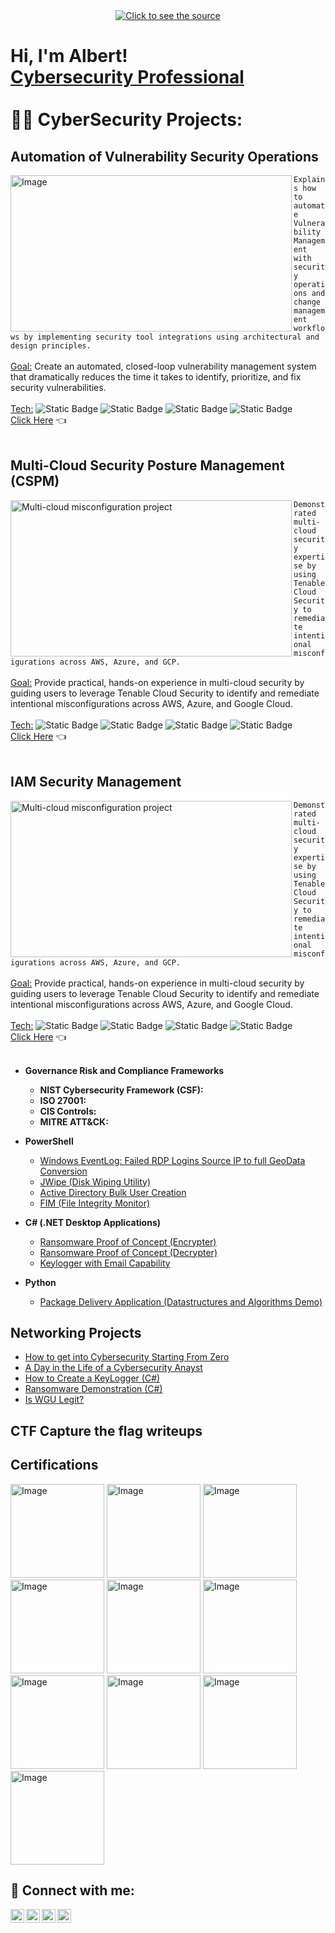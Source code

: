<div align="center">
 <a class="link" href="https://github.com/AlbertNBeltran/AlbertNBeltran/blob/main/header.svg">
  <img class="image" src="header.svg" alt="Click to see the source">
 </a>
</div>

<!--Hello Banner-->       
<h1>Hi, I'm Albert! 
  <br/><a href="https://www.linkedin.com/in/albert-nevarez-beltran/">
      Cybersecurity Professional</a>
     <br/>
        <br/> 
            👨‍💻 CyberSecurity Projects:</h1>

<!--Project#1 - Atomation VM Project -->       

<h2>Automation of Vulnerability Security Operations</h2>
  <picture>
    <img width="450" height="250" alt="Image" align="left" src="https://github.com/AlbertNBeltran/AlbertNBeltran/blob/main/Gemini_Generated_Image_mfys5rmfys5rmfys.png" /> 
  </picture>

```Explains how to automate Vulnerability Management with security operations and change management workflows by implementing security tool integrations using architectural and design principles.```
  <br/>
    <br/>
        <ins>Goal:</ins> Create an automated, closed-loop vulnerability management system that dramatically reduces the time it takes to identify, prioritize, and fix security vulnerabilities.
      <br/>
        <br/>
          <ins>Tech:</ins>
            ![Static Badge](https://img.shields.io/badge/Tenable.io_Nessus-blue)
            ![Static Badge](https://img.shields.io/badge/Splunk-orange)
            ![Static Badge](https://img.shields.io/badge/ServiceNow-Green)
            ![Static Badge](https://img.shields.io/badge/Restful%20API-grey)
        <br/>
    [Click Here](https://github.com/AlbertNBeltran/Security-Operation-Architecture-and-Design-/blob/main/README.md) :point_left:
   <br/>
<br/>
<!--Project#2--> 

<h2>Multi-Cloud Security Posture Management (CSPM)</h2>
  <picture>
      <img width="450" height="250" align="left" alt="Multi-cloud misconfiguration project" src="https://github.com/user-attachments/assets/ff46a5f0-2d8b-4318-a60d-8575be64bd21" />
  </picture>
  
```Demonstrated multi-cloud security expertise by using Tenable Cloud Security to remediate intentional misconfigurations across AWS, Azure, and GCP.```
  <br/>
    <br/>
        <ins>Goal:</ins> Provide practical, hands-on experience in multi-cloud security by guiding users to leverage Tenable Cloud Security to identify and remediate intentional misconfigurations across AWS, Azure, and Google Cloud.
      <br/>
        <br/>
          <ins>Tech:</ins>
            ![Static Badge](https://img.shields.io/badge/Tenable.io_Nessus-blue)
            ![Static Badge](https://img.shields.io/badge/Splunk-orange)
            ![Static Badge](https://img.shields.io/badge/ServiceNow-Green)
            ![Static Badge](https://img.shields.io/badge/Restful%20API-grey)
        <br/>
    [Click Here](https://github.com/AlbertNBeltran/Security-Operation-Architecture-and-Design-/blob/main/README.md) :point_left:
   <br/>
<br/>

<!--Project#3--> 

<h2>IAM Security Management </h2>
  <picture>
      <img width="450" height="250" align="left" alt="Multi-cloud misconfiguration project" src="https://github.com/user-attachments/assets/dec9f2b1-eb24-4fe9-b98a-bd118d70f92a" />
  </picture>
  
```Demonstrated multi-cloud security expertise by using Tenable Cloud Security to remediate intentional misconfigurations across AWS, Azure, and GCP.```
  <br/>
    <br/>
        <ins>Goal:</ins> Provide practical, hands-on experience in multi-cloud security by guiding users to leverage Tenable Cloud Security to identify and remediate intentional misconfigurations across AWS, Azure, and Google Cloud.
      <br/>
        <br/>
          <ins>Tech:</ins>
            ![Static Badge](https://img.shields.io/badge/Tenable.io_Nessus-blue)
            ![Static Badge](https://img.shields.io/badge/Splunk-orange)
            ![Static Badge](https://img.shields.io/badge/ServiceNow-Green)
            ![Static Badge](https://img.shields.io/badge/Restful%20API-grey)
        <br/>
    [Click Here](https://github.com/AlbertNBeltran/Security-Operation-Architecture-and-Design-/blob/main/README.md) :point_left:
   <br/>
<br/>

- <b>Governance Risk and Compliance Frameworks</b>
  - **NIST Cybersecurity Framework (CSF):** 
  - **ISO 27001:** 
  - **CIS Controls:** 
  - **MITRE ATT&CK:** 
 
- <b>PowerShell</b>
  - [Windows EventLog: Failed RDP Logins Source IP to full GeoData Conversion](https://github.com/joshmadakor1/Sentinel-Lab)
  - [JWipe (Disk Wiping Utility)](https://github.com/joshmadakor1/Jwipe.PowerShell)
  - [Active Directory Bulk User Creation](https://github.com/joshmadakor1/AD_PS)
  - [FIM (File Integrity Monitor)](https://github.com/joshmadakor1/PowerShell-Integrity-FIM)
- <b>C# (.NET Desktop Applications)</b>
  - [Ransomware Proof of Concept (Encrypter)](https://github.com/joshmadakor1/EncrypterPOC)
  - [Ransomware Proof of Concept (Decrypter)](https://github.com/joshmadakor1/DecrypterPOC)
  - [Keylogger with Email Capability](https://github.com/joshmadakor1/Key-Logger-With-Email)
- <b>Python</b>
  - [Package Delivery Application (Datastructures and Algorithms Demo)](https://github.com/joshmadakor1/Package-Delivery-Pathfinding-Algorithm)

<h2> Networking Projects</h2>

- [How to get into Cybersecurity Starting From Zero](https://www.youtube.com/watch?v=a83ASGn_V_s)
- [A Day in the Life of a Cybersecurity Anayst](https://www.youtube.com/watch?v=uHy3oM7NnoU)
- [How to Create a KeyLogger (C#)](https://www.youtube.com/watch?v=N-L9hklSlNk)
- [Ransomware Demonstration (C#)](https://www.youtube.com/watch?v=OfvdQeh79s0)
- [Is WGU Legit?](https://www.youtube.com/watch?v=E2MwRWxDBkA)

<!--Capture the flag tracking--> 

<h2>CTF Capture the flag writeups</h2> 

<!--Certifications--> 

<h2> Certifications </h2>
<img width="150" height="150" alt="Image" src="https://github.com/user-attachments/assets/7831360d-2f5c-4704-b4ba-2b78712a4e6f" /> 
<img width="150" height="150" alt="Image" src="https://github.com/user-attachments/assets/8b127499-6f79-49e2-8c6d-4902ff51fdf6" />
<img width="150" height="150" alt="Image" src="https://github.com/user-attachments/assets/bc6d5a3d-9f01-401b-97fd-f6dd61fedf6e" />
<img width="150" height="150" alt="Image" src="https://github.com/user-attachments/assets/b1c6786f-4259-4ee3-9e2f-415694f2c312" />
<img width="150" height="150" alt="Image" src="https://github.com/user-attachments/assets/2fe6c760-ff12-4d50-ac87-e87afd028a30" />
<img width="150" height="150" alt="Image" src="https://github.com/user-attachments/assets/8bca1e85-3eae-4586-93c4-825540f15adf" />

<img width="150" height="150" alt="Image" src="https://github.com/user-attachments/assets/376aee0a-f42b-46fe-9a0f-546c13d84658" />
<img width="150" height="150" alt="Image" src="https://github.com/user-attachments/assets/e0d5da3f-fc09-4697-8255-f2c706e1e337" />
<img width="150" height="150" alt="Image" src="https://github.com/user-attachments/assets/cac95a01-e4ed-4f07-8206-fd49284de7d9" />
<img width="150" height="150" alt="Image" src="https://github.com/user-attachments/assets/b5abd9e6-c361-4f6c-96e9-e37ad3e9a36c" />



<h2> 🤳 Connect with me:</h2>

[<img align="left" alt="JoshMadakor | YouTube" width="22px" src="https://cdn.jsdelivr.net/npm/simple-icons@v3/icons/youtube.svg" />][youtube]
[<img align="left" alt="JoshMadakor | Twitter" width="22px" src="https://cdn.jsdelivr.net/npm/simple-icons@v3/icons/twitter.svg" />][twitter]
[<img align="left" alt="JoshMadakor | LinkedIn" width="22px" src="https://cdn.jsdelivr.net/npm/simple-icons@v3/icons/linkedin.svg" />][linkedin]
[<img align="left" alt="JoshMadakor | Instagram" width="22px" src="https://cdn.jsdelivr.net/npm/simple-icons@v3/icons/instagram.svg" />][instagram]

[twitter]: https://twitter.com/joshmadakor
[youtube]: https://www.youtube.com/c/joshmadakor
[instagram]: https://www.instagram.com/joshmadakor/
[linkedin]: https://linkedin.com/in/joshmadakor


<!--
**joshmadakor1/joshmadakor1** is a ✨ _special_ ✨ repository because its `README.md` (this file) appears on your GitHub profile.

Here are some ideas to get you started:

- 🔭 I’m currently working on ...
- 🌱 I’m currently learning ...
- 👯 I’m looking to collaborate on ...
- 🤔 I’m looking for help with ...
- 💬 Ask me about ...
- 📫 How to reach me: ...
- 😄 Pronouns: ...
- ⚡ Fun fact: ...
-->
